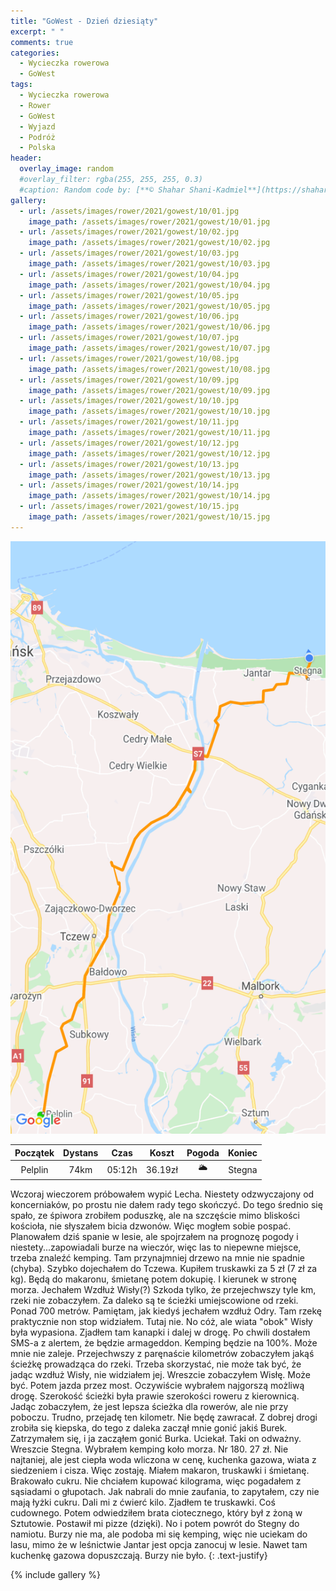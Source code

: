 ```yaml
---
title: "GoWest - Dzień dziesiąty"
excerpt: " "
comments: true
categories:
  - Wycieczka rowerowa
  - GoWest
tags:
  - Wycieczka rowerowa
  - Rower
  - GoWest
  - Wyjazd
  - Podróż
  - Polska
header:
  overlay_image: random
  #overlay_filter: rgba(255, 255, 255, 0.3)
  #caption: Random code by: [**© Shahar Shani-Kadmiel**](https://shaharkadmiel.github.io)"
gallery:
  - url: /assets/images/rower/2021/gowest/10/01.jpg
    image_path: /assets/images/rower/2021/gowest/10/01.jpg        
  - url: /assets/images/rower/2021/gowest/10/02.jpg
    image_path: /assets/images/rower/2021/gowest/10/02.jpg        
  - url: /assets/images/rower/2021/gowest/10/03.jpg
    image_path: /assets/images/rower/2021/gowest/10/03.jpg        
  - url: /assets/images/rower/2021/gowest/10/04.jpg
    image_path: /assets/images/rower/2021/gowest/10/04.jpg        
  - url: /assets/images/rower/2021/gowest/10/05.jpg
    image_path: /assets/images/rower/2021/gowest/10/05.jpg        
  - url: /assets/images/rower/2021/gowest/10/06.jpg
    image_path: /assets/images/rower/2021/gowest/10/06.jpg        
  - url: /assets/images/rower/2021/gowest/10/07.jpg
    image_path: /assets/images/rower/2021/gowest/10/07.jpg        
  - url: /assets/images/rower/2021/gowest/10/08.jpg
    image_path: /assets/images/rower/2021/gowest/10/08.jpg        
  - url: /assets/images/rower/2021/gowest/10/09.jpg
    image_path: /assets/images/rower/2021/gowest/10/09.jpg        
  - url: /assets/images/rower/2021/gowest/10/10.jpg
    image_path: /assets/images/rower/2021/gowest/10/10.jpg        
  - url: /assets/images/rower/2021/gowest/10/11.jpg
    image_path: /assets/images/rower/2021/gowest/10/11.jpg        
  - url: /assets/images/rower/2021/gowest/10/12.jpg
    image_path: /assets/images/rower/2021/gowest/10/12.jpg        
  - url: /assets/images/rower/2021/gowest/10/13.jpg
    image_path: /assets/images/rower/2021/gowest/10/13.jpg        
  - url: /assets/images/rower/2021/gowest/10/14.jpg
    image_path: /assets/images/rower/2021/gowest/10/14.jpg        
  - url: /assets/images/rower/2021/gowest/10/15.jpg
    image_path: /assets/images/rower/2021/gowest/10/15.jpg         
---
```


![mapka](/assets/images/rower/2021/gowest/10/mapka.png)

|Początek|Dystans|Czas|Koszt|Pogoda|Koniec|
|:---:|:---:|:---:|:---:|:---:|:---:|
|Pelplin |74km|05:12h|36.19zł|🌥️|Stegna| 

Wczoraj wieczorem próbowałem wypić  Lecha. Niestety odzwyczajony od koncerniaków, po prostu nie dałem rady tego skończyć. Do tego średnio się spało, ze śpiwora zrobiłem poduszkę, ale na szczęście mimo bliskości kościoła, nie słyszałem bicia dzwonów. Więc mogłem sobie pospać. Planowałem dziś spanie w lesie, ale spojrzałem na prognozę pogody i niestety...zapowiadali burze na wieczór, więc las to niepewne miejsce, trzeba znaleźć kemping. Tam przynajmniej drzewo na mnie nie spadnie (chyba). Szybko dojechałem do Tczewa.  Kupiłem truskawki za 5 zł (7 zł za kg). Będą do makaronu, śmietanę potem dokupię. I kierunek w stronę morza. Jechałem Wzdłuż Wisły(?) Szkoda tylko, że przejechwszy tyle km, rzeki nie zobaczyłem. Za daleko są te ścieżki umiejscowione od rzeki. Ponad 700 metrów. Pamiętam, jak kiedyś jechałem wzdłuż Odry. Tam rzekę praktycznie non stop widziałem. Tutaj nie. No cóż, ale wiata "obok" Wisły była wypasiona. Zjadłem tam kanapki i dalej w drogę. Po chwili dostałem SMS-a z alertem, że będzie armageddon. Kemping będzie na 100%. Może mnie nie zaleje. Przejechwszy z paręnaście kilometrów zobaczyłem jakąś ścieżkę prowadząca do rzeki. Trzeba skorzystać, nie może tak być, że jadąc wzdłuż Wisły, nie widziałem jej. Wreszcie zobaczyłem Wisłę. Może być. Potem jazda przez most. Oczywiście wybrałem najgorszą możliwą drogę. Szerokość ścieżki była prawie szerokości roweru z kierownicą. Jadąc zobaczyłem, że jest lepsza ścieżka dla rowerów, ale nie przy poboczu. Trudno, przejadę ten kilometr. Nie będę zawracał. Z dobrej drogi zrobiła się kiepska, do tego z daleka zaczął mnie gonić jakiś Burek. Zatrzymałem się, i ja zacząłem gonić Burka. Uciekał. Taki on odważny. Wreszcie Stegna. Wybrałem kemping koło morza. Nr 180. 27 zł. Nie najtaniej, ale jest ciepła woda wliczona w cenę, kuchenka gazowa, wiata z siedzeniem i cisza. Więc zostaję. Miałem makaron, truskawki i śmietanę. Brakowało cukru. Nie chciałem kupować kilograma, więc pogadałem z sąsiadami o głupotach. Jak nabrali do mnie zaufania, to zapytałem, czy nie mają łyżki cukru. Dali mi z ćwierć kilo. Zjadłem te truskawki. Coś cudownego. Potem odwiedziłem brata ciotecznego, który był z żoną w Sztutowie. Postawił mi pizze (dzięki). No i potem powrót do Stegny do namiotu. Burzy nie ma, ale podoba mi się kemping, więc nie uciekam do lasu, mimo że w leśnictwie Jantar jest opcja zanocuj w lesie. Nawet tam kuchenkę gazowa dopuszczają. Burzy nie było. 
{: .text-justify}

<!-- {% include gallery caption="Najciekawsze zdjęcia z dzisiejszego dnia" %} -->

{% include gallery %}


